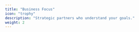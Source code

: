 ```yaml
---
title: "Business Focus"
icon: "trophy"
description: "Strategic partners who understand your goals."
weight: 2
---
```


